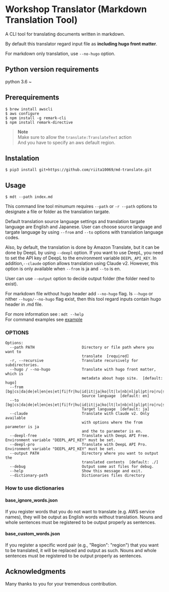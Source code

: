 # Workshop Translator (Markdown Translation Tool)

A CLI tool for translating documents written in markdown.

By default this translator regard input file as **including hugo front matter**.

For markdown only translation, use `--no-hugo` option.

## Python version requirements

python 3.6 ~

## Prerequirements

```
$ brew install awscli
$ aws configure
$ npm install -g remark-cli
$ npm install remark-directive
```

> **Note**  
> Make sure to allow the `translate:TranslateText` action  
> And you have to specify an aws default region.

## Instalation

```
$ pip3 install git+https://github.com/riita10069/md-translate.git
```

## Usage

```
$ mdt --path index.md
```

This command line tool minumum requires `--path` or `-r --path` options to designate a file or folder as the translation targate.

Default translation source language settings and translation targate language are English and Japanese. User can choose source language and targate language by using `--from` and `--to` options with translation language codes.

Also, by default, the translation is done by Amazon Translate, but it can be done by DeepL by using `--deepl` option. If you want to use DeepL, you need to set the API key of DeepL to the environment variable `DEEPL_API_KEY`. In addition,`--claude` option allows translation using Claude v2. However, this option is only available when `--from` is ja and `--to` is en.

User can use `--output` option to decide output folder (the folder need to exist).

For markdown file without hugo header add `--no-hugo` flag.
Is `--hugo` or nither `--hugo/--no-hugo` flag exist, then this tool regard inputs contain hugo header in .md file.

For more information see : `mdt --help`  
For command examples see [example](./docs/example.md)

### OPTIONS

```
Options:
  --path PATH                     Directory or file path where you want to
                                  translate  [required]
  -r, --recursive                 Translate recursively for subdirectories.
  --hugo / --no-hugo              Translate with hugo front matter, which is
                                  metadata about hugo site.  [default: hugo]
  --from [bg|cs|da|de|el|en|es|et|fi|fr|hu|id|it|ja|ko|lt|lv|nb|nl|pl|pt|ro|ru|sk|sl|sv|tr|uk|zh]
                                  Source language  [default: en]
  --to [bg|cs|da|de|el|en|es|et|fi|fr|hu|id|it|ja|ko|lt|lv|nb|nl|pl|pt|ro|ru|sk|sl|sv|tr|uk|zh]
                                  Target language  [default: ja]
  --claude                        Translate with Claude v2. Only available
                                  with options where the from parameter is ja
                                  and the to parameter is en.
  --deepl-free                    Translate with DeepL API Free. Environment variable "DEEPL_API_KEY" must be set.
  --deepl-pro                     Translate with DeepL API Pro. Environment variable "DEEPL_API_KEY" must be set.
  --output PATH                   Directory where you want to output the
                                  translated contents  [default: ./]
  --debug                         Output some ast files for debug.
  --help                          Show this message and exit.
  --dictionary-path               Dictionaries files directory
```

### How to use dictionaries

#### base_ignore_words.json

If you register words that you do not want to translate (e.g. AWS service names), they will be output as English words without translation.
Nouns and whole sentences must be registered to be output properly as sentences.

#### base_custom_words.json

If you register a specific word pair (e.g., "Region": "region") that you want to be translated, it will be replaced and output as such.
Nouns and whole sentences must be registered to be output properly as sentences.

## Acknowledgments

Many thanks to you for your tremendous contribution.
